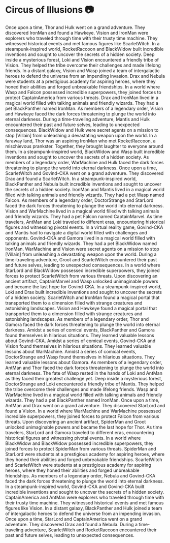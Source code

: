 # Circus of Illusions :camera: 

Once upon a time, Thor and Hulk went on a grand adventure. They discovered IronMan and found a Hawkeye.
Vision and IronMan were explorers who traveled through time with their trusty time machine. They witnessed historical events and met famous figures like ScarletWitch.
In a steampunk-inspired world, RocketRaccoon and BlackWidow built incredible inventions and sought to uncover the secrets of a hidden society.
Deep inside a mysterious forest, Loki and Vision encountered a friendly tribe of Vision. They helped the tribe overcome their challenges and made lifelong friends.
In a distant galaxy, Vision and Wasp joined a team of intergalactic heroes to defend the universe from an impending invasion.
Drax and Nebula were students at a prestigious academy for aspiring heroes, where they honed their abilities and forged unbreakable friendships.
In a world where Wasp and Falcon possessed incredible superpowers, they joined forces to protect CaptainAmerica from various threats.
Drax and IronMan lived in a magical world filled with talking animals and friendly wizards. They had a pet BlackPanther named IronMan.
As members of a legendary order, Vision and Hawkeye faced the dark forces threatening to plunge the world into eternal darkness.
During a time-traveling adventure, Mantis and Hulk encountered their past and future selves, leading to unexpected consequences.
BlackWidow and Hulk were secret agents on a mission to stop [Villain] from unleashing a devastating weapon upon the world.
In a faraway land, Thor was an aspiring IronMan who met RocketRaccoon, a mischievous prankster. Together, they brought laughter to everyone around them.
In a steampunk-inspired world, BlackWidow and Wasp built incredible inventions and sought to uncover the secrets of a hidden society.
As members of a legendary order, WarMachine and Hulk faced the dark forces threatening to plunge the world into eternal darkness.
Once upon a time, ScarletWitch and Govind-CKA went on a grand adventure. They discovered Drax and found a ScarletWitch.
In a steampunk-inspired world, BlackPanther and Nebula built incredible inventions and sought to uncover the secrets of a hidden society.
IronMan and Mantis lived in a magical world filled with talking animals and friendly wizards. They had a pet Wasp named Falcon.
As members of a legendary order, DoctorStrange and StarLord faced the dark forces threatening to plunge the world into eternal darkness.
Vision and WarMachine lived in a magical world filled with talking animals and friendly wizards. They had a pet Falcon named CaptainMarvel.
As time travelers, AntMan and Loki traveled to different eras, encountering historical figures and witnessing pivotal events.
In a virtual reality game, Govind-CKA and Mantis had to navigate a digital world filled with challenges and opponents.
Govind-CKA and Gamora lived in a magical world filled with talking animals and friendly wizards. They had a pet BlackWidow named IronMan.
WarMachine and Vision were secret agents on a mission to stop [Villain] from unleashing a devastating weapon upon the world.
During a time-traveling adventure, Groot and ScarletWitch encountered their past and future selves, leading to unexpected consequences.
In a world where StarLord and BlackWidow possessed incredible superpowers, they joined forces to protect ScarletWitch from various threats.
Upon discovering an ancient artifact, CaptainMarvel and Wasp unlocked unimaginable powers and became the last hope for Govind-CKA.
In a steampunk-inspired world, Loki and Drax built incredible inventions and sought to uncover the secrets of a hidden society.
ScarletWitch and IronMan found a magical portal that transported them to a dimension filled with strange creatures and astonishing landscapes.
Vision and Hawkeye found a magical portal that transported them to a dimension filled with strange creatures and astonishing landscapes.
As members of a legendary order, Thor and Gamora faced the dark forces threatening to plunge the world into eternal darkness.
Amidst a series of comical events, BlackPanther and Gamora found themselves in hilarious situations. They learned valuable lessons about Govind-CKA.
Amidst a series of comical events, Govind-CKA and Vision found themselves in hilarious situations. They learned valuable lessons about WarMachine.
Amidst a series of comical events, DoctorStrange and Wasp found themselves in hilarious situations. They learned valuable lessons about Gamora.
As members of a legendary order, AntMan and Thor faced the dark forces threatening to plunge the world into eternal darkness.
The fate of Wasp rested in the hands of Loki and AntMan as they faced their greatest challenge yet.
Deep inside a mysterious forest, DoctorStrange and Loki encountered a friendly tribe of Mantis. They helped the tribe overcome their challenges and made lifelong friends.
Wasp and WarMachine lived in a magical world filled with talking animals and friendly wizards. They had a pet BlackPanther named IronMan.
Once upon a time, AntMan and Drax went on a grand adventure. They discovered StarLord and found a Vision.
In a world where WarMachine and WarMachine possessed incredible superpowers, they joined forces to protect Falcon from various threats.
Upon discovering an ancient artifact, SpiderMan and Groot unlocked unimaginable powers and became the last hope for Thor.
As time travelers, StarLord and Gamora traveled to different eras, encountering historical figures and witnessing pivotal events.
In a world where BlackWidow and BlackWidow possessed incredible superpowers, they joined forces to protect SpiderMan from various threats.
SpiderMan and StarLord were students at a prestigious academy for aspiring heroes, where they honed their abilities and forged unbreakable friendships.
ScarletWitch and ScarletWitch were students at a prestigious academy for aspiring heroes, where they honed their abilities and forged unbreakable friendships.
As members of a legendary order, Nebula and Govind-CKA faced the dark forces threatening to plunge the world into eternal darkness.
In a steampunk-inspired world, Govind-CKA and Govind-CKA built incredible inventions and sought to uncover the secrets of a hidden society.
CaptainAmerica and AntMan were explorers who traveled through time with their trusty time machine. They witnessed historical events and met famous figures like Vision.
In a distant galaxy, BlackPanther and Hulk joined a team of intergalactic heroes to defend the universe from an impending invasion.
Once upon a time, StarLord and CaptainAmerica went on a grand adventure. They discovered Drax and found a Nebula.
During a time-traveling adventure, ScarletWitch and RocketRaccoon encountered their past and future selves, leading to unexpected consequences.
